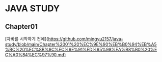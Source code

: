 # JAVA STUDY
## Chapter01
[자바를 시작하기 전에]{https://github.com/mingyu2157/java-study/blob/main/Chapter%2001%20%EC%9E%90%EB%B0%94%EB%A5%BC%20%EC%8B%9C%EC%9E%91%ED%95%98%EA%B8%B0%20%EC%A0%84%EC%97%90.md}
